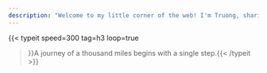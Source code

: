 ```yaml
---
description: "Welcome to my little corner of the web! I'm Truong, sharing blog posts about the best hikes, tech that inspires me, and snippets of my life. Check out my hiking blog for tips and routes that’ll turn your next trip into an adventure!"
---
```


<!-- 👋 -->
<!-- {{< button href="/posts" target="_self" >}}
Posts
{{< /button >}} -->

{{< typeit
    speed=300
    tag=h3
    loop=true
>}}A journey of a thousand miles begins with a single step.{{< /typeit >}}
